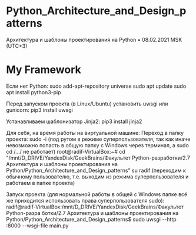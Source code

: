 # Python_Architecture_and_Design_patterns
Архитектура и шаблоны проектирования на Python • 08.02.2021 MSK (UTC+3)

# My Framework

Если нет Python:
sudo add-apt-repository universe
sudo apt update
sudo apt install python3-pip

Перед запуском проекта (в Linux/Ubuntu) установить uwsgi или gunicorn:
pip3 install uwsgi

Устанавливаем шаблонизатор Jinja2:
pip3 install jinja2

Для себя, на время работы на виртуальной машине:
Переход в папку проекта:
sudo -i (под рутом в режиме суперпользователя, так как иначе невозможно попасть в общую папку с Windows через терминал, а sudo cd /.../ не работает)
root@radif-VirtualBox:~# cd "/mnt/D_DRIVE/YandexDisk/GeekBrains/Факультет Python-разработки/2.7 Архитектура и шаблоны проектирования на Python/Python_Architecture_and_Design_patterns"
su radif (переходим к обычному пользователю, т.е. выходим из режима суперпользователя и работаем в папке проекта)

Запуск проекта (для нормальной работы в общей с Windows папке всё же приходится использовать права суперпользователя sudo): 
radif@radif-VirtualBox:/mnt/D_DRIVE/YandexDisk/GeekBrains/Факультет Python-разра ботки/2.7 Архитектура и шаблоны проектирования на Python/Python_Architecture_and_Design_patterns$ 
sudo uwsgi --http :8000 --wsgi-file main.py

